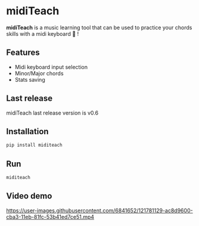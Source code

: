 # midiTeach
**midiTeach** is a music learning tool that can be used to practice your chords skills with a midi keyboard 🎹 !

## Features
- Midi keyboard input selection
- Minor/Major chords
- Stats saving

## Last release
midiTeach last release version is v0.6

## Installation

```bash
pip install miditeach
```

## Run

```bash
miditeach
```

## Video demo
https://user-images.githubusercontent.com/6841652/121781129-ac8d9600-cba3-11eb-81fc-53b41ed7ce51.mp4
